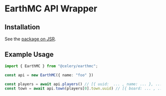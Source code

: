 # EarthMC API Wrapper


## Installation

See the [package on JSR](https://jsr.io/@celery/earthmc).


## Example Usage

```ts
import { EarthMC } from "@celery/earthmc";

const api = new EarthMC({ name: "foo" })

const players = await api.players() // [{ uuid:  ... , name: ... }, ...]
const town = await api.town(players[0].town.uuid) // [{ board: ... , ... }]
```